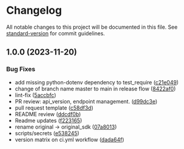 # Changelog

All notable changes to this project will be documented in this file. See [standard-version](https://github.com/conventional-changelog/standard-version) for commit guidelines.

## 1.0.0 (2023-11-20)


### Bug Fixes

* add missing python-dotenv dependency to test_require ([c21e049](https://github.com/getoriginal/original-python/commit/c21e049394343a23e19291859251eadcc3cab22f))
* change of branch name master to main in release flow ([8422af0](https://github.com/getoriginal/original-python/commit/8422af0d9f5ec5a4ff100a9618747770e5f7bed3))
* lint-fix ([5accbfc](https://github.com/getoriginal/original-python/commit/5accbfcd5b56c79d00d76c40831821838f6af995))
* PR review: api_version, endpoint management. ([d99dc3e](https://github.com/getoriginal/original-python/commit/d99dc3e3cec5613ae1f0b63c7f37c3dacc158ae8))
* pull request template ([c58df3d](https://github.com/getoriginal/original-python/commit/c58df3ddaf4e8b2f1204caa86ecfb4c396c5b93b))
* README review ([ddcdf0b](https://github.com/getoriginal/original-python/commit/ddcdf0b31615dc680f02eb033a16e4b1bf0ff5c3))
* Readme updates ([f223165](https://github.com/getoriginal/original-python/commit/f22316508b293ded62466e28404e6278436a351a))
* rename original -> original_sdk ([07a8013](https://github.com/getoriginal/original-python/commit/07a8013b9d286d9f3ee9d7994a5011c79bd0f808))
* scripts/secrets ([e538245](https://github.com/getoriginal/original-python/commit/e538245d7d68f4bbabca62c9b65af53336010c7f))
* version matrix on ci.yml workflow ([dada64f](https://github.com/getoriginal/original-python/commit/dada64f4dcebfdf796bd91178e76f4bcdb78b7f6))
